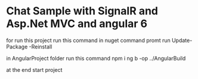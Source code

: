 # Chat Sample with SignalR and Asp.Net MVC and angular 6
for run this project run this command 
in nuget command promt run 
Update-Package -Reinstall

in AngularProject folder run this command
npm i
ng b -op ../AngularBuild

at the end start project